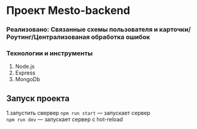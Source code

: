 # Проект Mesto-backend
### Реализовано: Связанные схемы пользователя и карточки/Роутинг/Централизованая обработка ошибок
### Технологии и инструменты  
1. Node.js
2. Express
3. MongoDb

## Запуск проекта
1.запустить свервер
`npm run start` — запускает сервер   
`npm run dev` — запускает сервер с hot-reload

